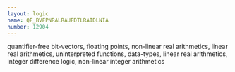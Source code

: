 ```yaml
---
layout: logic
name: QF_BVFPNRALRAUFDTLRAIDLNIA
number: 12904
---
```

quantifier-free bit-vectors, floating points, non-linear real arithmetics, linear real arithmetics, uninterpreted functions, data-types, linear real arithmetics, integer difference logic, non-linear integer arithmetics